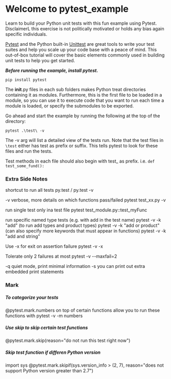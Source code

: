 # Welcome to pytest_example
Learn to build your Python unit tests with this fun example using Pytest. DisclaimerL this exercise is not politically motivated or holds any bias again specific individuals.

[Pytest](https://docs.pytest.org/en/latest/) and the Python built-in [Unittest](https://docs.python.org/3/library/unittest.html) are great tools to write your test suites and help you scale up your code base with a peace of mind. This out-of-box tutorial will cover the basic elements commonly used in building unit tests to help you get started.

***Before running the example, install pytest.***
```
pip install pytest
```

The __init__.py files in each sub folders makes Python treat directories containing it as modules. Furthermore, this is the first file to be loaded in a module, so you can use it to execute code that you want to run each time a module is loaded, or specify the submodules to be exported.

Go ahead and start the example by running the following at the top of the directory:
```
pytest .\test\ -v
```
The -v arg will list a detailed view of the tests run. Note that the test files in ```\test``` either has test as prefix or suffix. This tells pytest to look for these files and run the tests.

Test methods in each file should also begin with test_ as prefix. i.e. ```def test_some_fund():```


### Extra Side Notes 

shortcut to run all tests
py.test  /  py.test -v

-v verbose, more details on which functions pass/failed
pytest test_xx.py -v

run single test only ina  test file
pytest test_module.py::test_myFunc

run specific named type tests (e.g. with add in the test name)
pytest -v -k "add"
(to run add types and product types) pytest -v -k "add or product"
(can also specify more keywords that must appear in functions) pytest -v -k "add and string"

Use -x for exit on assertion failure
pytest -v -x

Tolerate only 2 failures at most
pytest -v --maxfail=2

-q quiet mode, print minimal information
-s you can print out extra embedded print statements


### Mark

##### To categorize your tests
@pytest.mark.numbers on top of certain functions allow you to run these functions with
pytest -v -m numbers

##### Use skip to skip certain test functions
@pytest.mark.skip(reason="do not run this test right now")

##### Skip test function if differen Python version
import sys
@pytest.mark.skipif(sys.version_info > (2, 7), reason="does not support Python version greater than 2.7")
